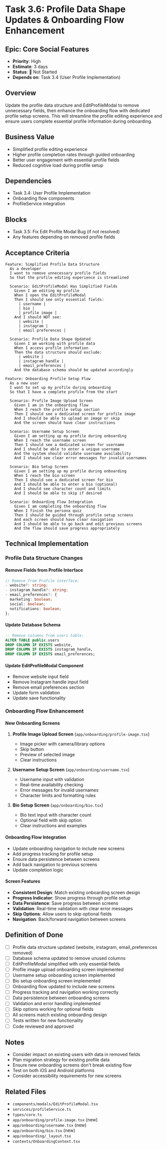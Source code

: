# Task 3.6: Profile Data Shape Updates & Onboarding Flow Enhancement

## Epic: Core Social Features
- **Priority**: High
- **Estimate**: 3 days
- **Status**: 🔴 Not Started
- **Depends on**: Task 3.4 (User Profile Implementation)

## Overview
Update the profile data structure and EditProfileModal to remove unnecessary fields, then enhance the onboarding flow with dedicated profile setup screens. This will streamline the profile editing experience and ensure users complete essential profile information during onboarding.

## Business Value
- Simplified profile editing experience
- Higher profile completion rates through guided onboarding
- Better user engagement with essential profile fields
- Reduced cognitive load during profile setup

## Dependencies
- Task 3.4: User Profile Implementation
- Onboarding flow components
- ProfileService integration

## Blocks
- Task 3.5: Fix Edit Profile Modal Bug (if not resolved)
- Any features depending on removed profile fields

## Acceptance Criteria

```gherkin
Feature: Simplified Profile Data Structure
  As a developer
  I want to remove unnecessary profile fields
  So that the profile editing experience is streamlined

  Scenario: EditProfileModal Has Simplified Fields
    Given I am editing my profile
    When I open the EditProfileModal
    Then I should see only essential fields:
      | username |
      | bio |
      | profile image |
    And I should NOT see:
      | website |
      | instagram |
      | email preferences |

  Scenario: Profile Data Shape Updated
    Given I am working with profile data
    When I access profile information
    Then the data structure should exclude:
      | website |
      | instagram_handle |
      | email_preferences |
    And the database schema should be updated accordingly

Feature: Onboarding Profile Setup Flow
  As a new user
  I want to set up my profile during onboarding
  So that I have a complete profile from the start

  Scenario: Profile Image Upload Screen
    Given I am in the onboarding flow
    When I reach the profile setup section
    Then I should see a dedicated screen for profile image
    And I should be able to upload an image or skip
    And the screen should have clear instructions

  Scenario: Username Setup Screen
    Given I am setting up my profile during onboarding
    When I reach the username screen
    Then I should see a dedicated screen for username
    And I should be able to enter a unique username
    And the system should validate username availability
    And I should see clear error messages for invalid usernames

  Scenario: Bio Setup Screen
    Given I am setting up my profile during onboarding
    When I reach the bio screen
    Then I should see a dedicated screen for bio
    And I should be able to enter a bio (optional)
    And I should see character count and limits
    And I should be able to skip if desired

  Scenario: Onboarding Flow Integration
    Given I am completing the onboarding flow
    When I finish the persona quiz
    Then I should be guided through profile setup screens
    And each screen should have clear navigation
    And I should be able to go back and edit previous screens
    And the flow should save progress appropriately
```

## Technical Implementation

### Profile Data Structure Changes

#### Remove Fields from Profile Interface
```typescript
// Remove from Profile interface:
- website?: string;
- instagram_handle?: string;
- email_preferences?: {
  marketing: boolean;
  social: boolean;
  notifications: boolean;
};
```

#### Update Database Schema
```sql
-- Remove columns from users table:
ALTER TABLE public.users 
DROP COLUMN IF EXISTS website,
DROP COLUMN IF EXISTS instagram_handle,
DROP COLUMN IF EXISTS email_preferences;
```

#### Update EditProfileModal Component
- Remove website input field
- Remove Instagram handle input field
- Remove email preferences section
- Update form validation
- Update save functionality

### Onboarding Flow Enhancement

#### New Onboarding Screens
1. **Profile Image Upload Screen** (`app/onboarding/profile-image.tsx`)
   - Image picker with camera/library options
   - Skip button
   - Preview of selected image
   - Clear instructions

2. **Username Setup Screen** (`app/onboarding/username.tsx`)
   - Username input with validation
   - Real-time availability checking
   - Error messages for invalid usernames
   - Character limits and formatting rules

3. **Bio Setup Screen** (`app/onboarding/bio.tsx`)
   - Bio text input with character count
   - Optional field with skip option
   - Clear instructions and examples

#### Onboarding Flow Integration
- Update onboarding navigation to include new screens
- Add progress tracking for profile setup
- Ensure data persistence between screens
- Add back navigation to previous screens
- Update completion logic

#### Screen Features
- **Consistent Design**: Match existing onboarding screen design
- **Progress Indicator**: Show progress through profile setup
- **Data Persistence**: Save progress between screens
- **Validation**: Real-time validation with clear error messages
- **Skip Options**: Allow users to skip optional fields
- **Navigation**: Back/forward navigation between screens

## Definition of Done
- [ ] Profile data structure updated (website, instagram, email_preferences removed)
- [ ] Database schema updated to remove unused columns
- [ ] EditProfileModal simplified with only essential fields
- [ ] Profile image upload onboarding screen implemented
- [ ] Username setup onboarding screen implemented
- [ ] Bio setup onboarding screen implemented
- [ ] Onboarding flow updated to include new screens
- [ ] Progress tracking and navigation working correctly
- [ ] Data persistence between onboarding screens
- [ ] Validation and error handling implemented
- [ ] Skip options working for optional fields
- [ ] All screens match existing onboarding design
- [ ] Tests written for new functionality
- [ ] Code reviewed and approved

## Notes
- Consider impact on existing users with data in removed fields
- Plan migration strategy for existing profile data
- Ensure new onboarding screens don't break existing flow
- Test on both iOS and Android platforms
- Consider accessibility requirements for new screens

## Related Files
- `components/modals/EditProfileModal.tsx`
- `services/profileService.ts`
- `types/core.ts`
- `app/onboarding/profile-image.tsx` (new)
- `app/onboarding/username.tsx` (new)
- `app/onboarding/bio.tsx` (new)
- `app/onboarding/_layout.tsx`
- `contexts/OnboardingContext.tsx` 